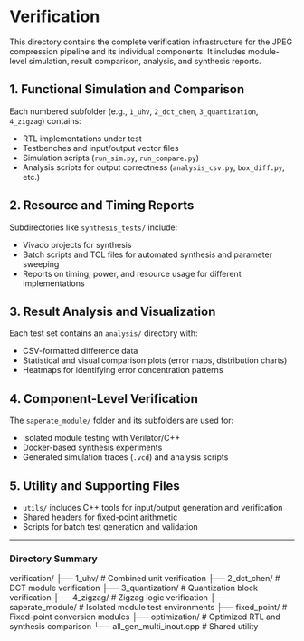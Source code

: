 # Verification

This directory contains the complete verification infrastructure for the JPEG compression pipeline and its individual components. It includes module-level simulation, result comparison, analysis, and synthesis reports.

## 1. Functional Simulation and Comparison

Each numbered subfolder (e.g., `1_uhv`, `2_dct_chen`, `3_quantization`, `4_zigzag`) contains:

- RTL implementations under test
- Testbenches and input/output vector files
- Simulation scripts (`run_sim.py`, `run_compare.py`)
- Analysis scripts for output correctness (`analysis_csv.py`, `box_diff.py`, etc.)

## 2. Resource and Timing Reports

Subdirectories like `synthesis_tests/` include:

- Vivado projects for synthesis
- Batch scripts and TCL files for automated synthesis and parameter sweeping
- Reports on timing, power, and resource usage for different implementations

## 3. Result Analysis and Visualization

Each test set contains an `analysis/` directory with:

- CSV-formatted difference data
- Statistical and visual comparison plots (error maps, distribution charts)
- Heatmaps for identifying error concentration patterns

## 4. Component-Level Verification

The `saperate_module/` folder and its subfolders are used for:

- Isolated module testing with Verilator/C++
- Docker-based synthesis experiments
- Generated simulation traces (`.vcd`) and analysis scripts

## 5. Utility and Supporting Files

- `utils/` includes C++ tools for input/output generation and verification
- Shared headers for fixed-point arithmetic
- Scripts for batch test generation and validation

---

### Directory Summary

verification/
├── 1_uhv/               # Combined unit verification
├── 2_dct_chen/          # DCT module verification
├── 3_quantization/      # Quantization block verification
├── 4_zigzag/            # Zigzag logic verification
├── saperate_module/     # Isolated module test environments
├── fixed_point/         # Fixed-point conversion modules
├── optimization/        # Optimized RTL and synthesis comparison
└── all_gen_multi_inout.cpp  # Shared utility

